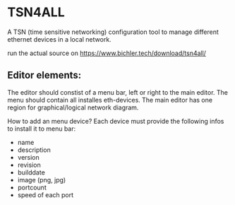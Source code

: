 # TSN4ALL
A TSN (time sensitive networking) configuration tool to manage different ethernet devices in a local network.

run the actual source on https://www.bichler.tech/download/tsn4all/

  ## Editor elements:
  The editor should constist of a menu bar, left or right to the main editor. The menu should contain all installes eth-devices.
  The main editor has one region for graphical/logical network diagram.
  
  How to add an menu device?
  Each device must provide the following infos to install it to menu bar:
  * name
  * description
  * version
  * revision
  * builddate
  * image (png, jpg)
  * portcount
  * speed of each port
